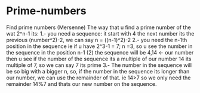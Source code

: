 # Prime-numbers
Find prime numbers (Mersenne)
The way that u find a prime number of the wat 2^n-1 its:
1.- you need a sequence: it start with 4
  the next number its the previous (number^2)-2, we can say n = ((n-1)^2)-2
2.- you need the n-1th position in the sequence ie
  if u have 2^3-1 = 7; n =3, so u see the number in the sequence in the position n-1 (2)
  the sequence will be 4,14 <- our number
  then u see if the number of the sequence its a multiple of our number
  14 its multiple of 7, so we can say 7 its prime
3.- The number in the sequence will be so big with a bigger n, so, if the number in the sequence its
    longer than our number, we can use the remainder of that. ie 14>7 so we only need the remainder 14%7
    and thats our new number on the sequence.
